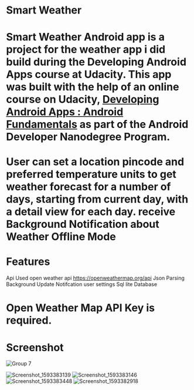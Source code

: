 Smart Weather
========
 
Smart Weather Android app is a project for the weather app i did build during the Developing Android Apps course at Udacity.
This app was built with the help of an online course on Udacity, [Developing Android Apps : Android Fundamentals](https://www.udacity.com/course/developing-android-apps--ud853) as part of the Android Developer Nanodegree Program.</br></br>
User can set a location pincode and preferred temperature units to get weather forecast for a number of days, starting from current day, with a detail view for each day. receive Background Notification about Weather Offline Mode </br></br>
Features 
========
Api Used open weather api https://openweathermap.org/api
Json Parsing 
Background Update Notifcation
user settings
Sql lite Database

Open Weather Map API Key is required.
========


Screenshot
========
![Group 7](https://user-images.githubusercontent.com/17935370/86975455-44068f80-c170-11ea-97fe-ec004d7a11d2.png)

![Screenshot_1593383139](https://user-images.githubusercontent.com/17935370/86975406-2a654800-c170-11ea-86d1-dd0af23ceb04.png)
![Screenshot_1593383146](https://user-images.githubusercontent.com/17935370/86975409-2cc7a200-c170-11ea-9a41-928e9cd0228e.png)
![Screenshot_1593383448](https://user-images.githubusercontent.com/17935370/86975418-3224ec80-c170-11ea-8668-62ca7c1ecf9c.png)
![Screenshot_1593382918](https://user-images.githubusercontent.com/17935370/86975430-36e9a080-c170-11ea-8872-e3b2a1fdfee1.png)

